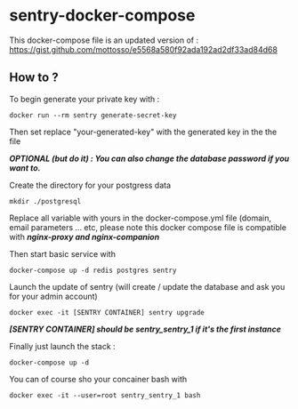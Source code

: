 # sentry-docker-compose

This docker-compose file is an updated version of : https://gist.github.com/mottosso/e5568a580f92ada192ad2df33ad84d68

## How to ?
To begin generate your private key with :

```shell
docker run --rm sentry generate-secret-key
```
Then set replace "your-generated-key" with the generated key in the the file

***OPTIONAL (but do it) : You can also change the database password if you want to.***

Create the directory for your postgress data 
```shell
mkdir ./postgresql
```

Replace all variable with yours in the docker-compose.yml file (domain, email parameters ... etc, please note this docker compose file is compatible with ***nginx-proxy and nginx-companion***

Then start basic service with
```shell
docker-compose up -d redis postgres sentry
```

Launch the update of sentry (will create / update the database and ask you for your admin account)
```shell
docker exec -it [SENTRY CONTAINER] sentry upgrade
```
***[SENTRY CONTAINER] should be sentry_sentry_1 if it's the first instance***

Finally just launch the stack :

```shell
docker-compose up -d
```

You can of course sho your concainer bash with
```shell
docker exec -it --user=root sentry_sentry_1 bash
```
